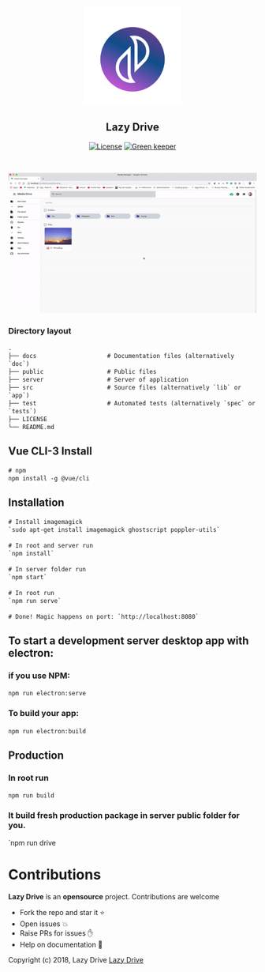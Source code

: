 
<p align="center">
  <img width="200" height="200" src="docs/images/logo.png">
</p>

<h2 align="center">Lazy Drive</h2>

<p align="center">
<a href="http://github.com/anu1601cs/media-manager"><img src="https://travis-ci.org/lazyDrive/drive.svg?branch=master" alt="License"></a>
    <a href="http://github.com/lazyDrive/drive"><img src="https://badges.greenkeeper.io/lazyDrive/drive.svg" alt="Green keeper"></a>
</p>

<br>

<p align="center">
  <img src="docs/images/pre.gif">
</p>


### Directory layout



    .
    ├── docs                    # Documentation files (alternatively `doc`)
    ├── public                  # Public files
    ├── server                  # Server of application
    ├── src                     # Source files (alternatively `lib` or `app`)
    ├── test                    # Automated tests (alternatively `spec` or `tests`)
    ├── LICENSE
    └── README.md

## Vue CLI-3 Install


    # npm
    npm install -g @vue/cli


## Installation

    # Install imagemagick
    `sudo apt-get install imagemagick ghostscript poppler-utils`

    # In root and server run
    `npm install`

    # In server folder run
    `npm start`

    # In root run
    `npm run serve`

    # Done! Magic happens on port: `http://localhost:8080`

## To start a development server desktop app with electron:

  ### if you use NPM:
  `npm run electron:serve`

  ### To build your app:
  `npm run electron:build`

## Production

  ### In root run
  `npm run build`

  ### It build fresh production package in server public folder for you.
  `npm run drive


# Contributions

**Lazy Drive** is an **opensource** project. Contributions are welcome

- Fork the repo and star it :star:
- Open issues :boom:
- Raise PRs for issues :raised_hand:
- Help on documentation :page_facing_up:

Copyright (c) 2018, Lazy Drive [Lazy Drive](http://github.com/lazyDrive/)
